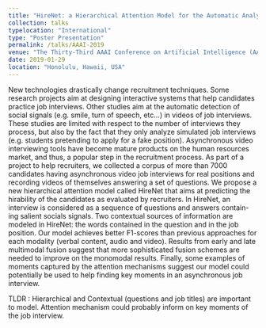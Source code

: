 ```yaml
---
title: "HireNet: a Hierarchical Attention Model for the Automatic Analysis of Asynchronous Video Job Interviews"
collection: talks
typelocation: "International"
type: "Poster Presentation"
permalink: /talks/AAAI-2019
venue: "The Thirty-Third AAAI Conference on Artificial Intelligence (AAAI-19) "
date: 2019-01-29
location: "Honolulu, Hawaii, USA"
---
```


New technologies drastically change recruitment techniques. Some research projects aim at designing interactive systems that help candidates practice job interviews. Other studies aim at the automatic detection of social signals (e.g. smile, turn of speech, etc...) in videos of job interviews. These studies are limited with respect to the number of interviews they process, but also by the fact that they only analyze simulated job interviews (e.g. students pretending to apply for a fake position). Asynchronous video interviewing tools have become mature products on the human resources market, and thus, a popular step in the recruitment process. As part of a project to help recruiters, we collected a corpus of more than 7000 candidates having asynchronous video job interviews for real positions and recording videos of themselves answering a set of questions. We propose a new hierarchical attention model called HireNet that aims at predicting the hirability of the candidates as evaluated by recruiters. In HireNet, an interview is considered as a sequence of questions and answers contain- ing salient socials signals. Two contextual sources of information are modeled in HireNet: the words contained in the question and in the job position. Our model achieves better F1-scores than previous approaches for each modality (verbal content, audio and video). Results from early and late multimodal fusion suggest that more sophisticated fusion schemes are needed to improve on the monomodal results. Finally, some examples of moments captured by the attention mechanisms suggest our model could potentially be used to help finding key moments in an asynchronous job interview.

TLDR : Hierarchical and Contextual (questions and job titles) are important to model. Attention mechanism could probably inform on key moments of the job interview.